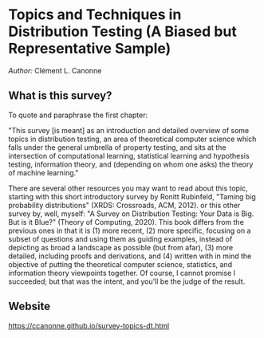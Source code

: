 # Topics and Techniques in Distribution Testing (A Biased but Representative Sample)

*Author:* Clément L. Canonne

## What is this survey?
To quote and paraphrase the first chapter:

"This survey [is meant] as an introduction and detailed overview of some topics in distribution testing, an area of theoretical computer science which falls under the general umbrella of property testing, and sits at the intersection of computational learning, statistical learning and hypothesis testing, information theory, and (depending on whom one asks) the theory of machine learning."

There are several other resources you may want to read about this topic, starting with this short introductory survey by Ronitt Rubinfeld, "Taming big probability distributions" (XRDS: Crossroads, ACM, 2012). or this other survey by, well, myself: "A Survey on Distribution Testing: Your Data is Big. But is it Blue?" (Theory of Computing, 2020). This book differs from the previous ones in that it is (1) more recent, (2) more specific, focusing on a subset of questions and using them as guiding examples, instead of depicting as broad a landscape as possible (but from afar), (3) more detailed, including proofs and derivations, and (4) written with in mind the objective of putting the theoretical computer science, statistics, and information theory viewpoints together. Of course, I cannot promise I succeeded; but that was the intent, and you'll be the judge of the result. 

## Website
https://ccanonne.github.io/survey-topics-dt.html 
